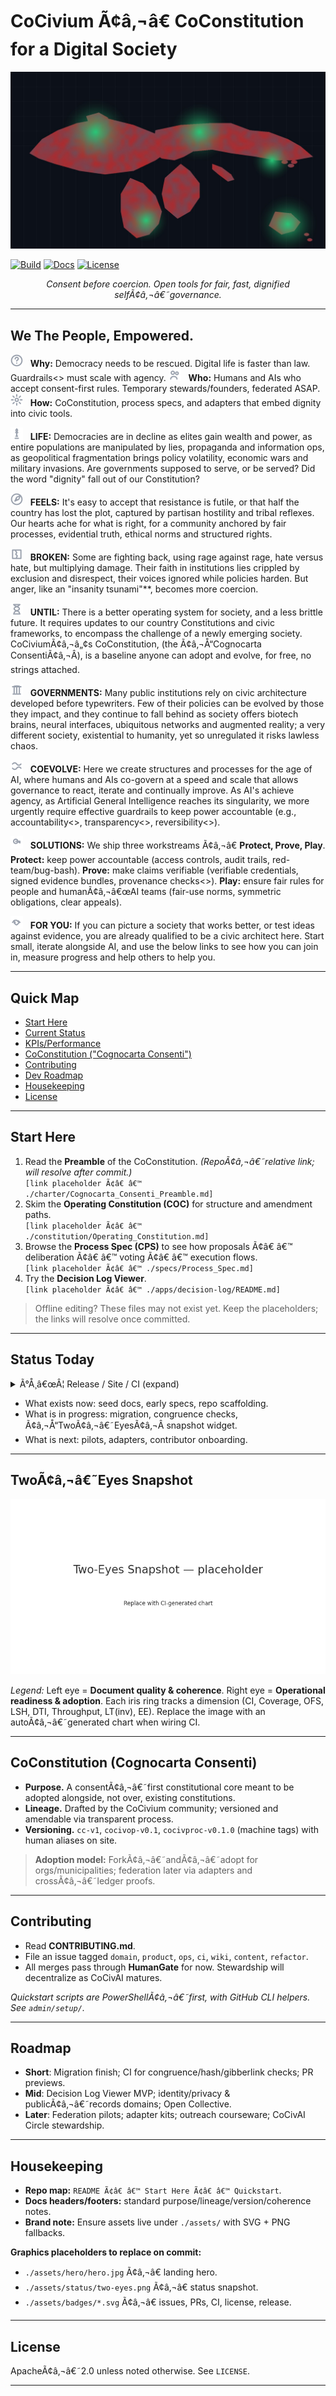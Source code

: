 # CoCivium Ã¢â‚¬â€ CoConstitution for a Digital Society

<!--
NOTE TO EDITORS (offline-safe):
  - This README is designed to render acceptably even outside the repo.
  - Image/badge links point to repo-relative paths with graceful fallbacks.
  - Sections wrapped in GITHUB_ONLY comments are safe to leave; they won't break offline edits.
  - Replace PLACEHOLDER assets under ./assets/* when committing.
-->

<!-- HERO (offline placeholder) -->
![HERO Ã¢â‚¬â€ replace with ./assets/hero/hero.jpg](./assets/hero/hero.jpg "If this image is missing, it's a placeholder. Keep editing; replace on commit.")

<!-- BADGES (will 404 offline; keep for repo) -->
<!-- GITHUB_ONLY: begin -->
[![Build](https://img.shields.io/badge/build-passing-informational)](#)
[![Docs](https://img.shields.io/badge/docs-clickable-blue)](#)
[![License](https://img.shields.io/badge/license-Apache--2.0-green)](LICENSE)
<!-- GITHUB_ONLY: end -->

<div align="center">
<em>Consent before coercion.  Open tools for fair, fast, dignified selfÃ¢â‚¬â€˜governance.</em>
</div>

---

## We The People, Empowered.

<img src="./assets/icons/why-line.svg?v=20250819065449" alt="" width="20" height="20" />&nbsp;&nbsp; **Why:** Democracy needs to be rescued. Digital life is faster than law. Guardrails<<link>> must scale with agency.
<img src="./assets/icons/who-line.svg?v=20250819065449" alt="" width="20" height="20" />&nbsp;&nbsp; **Who:** Humans and AIs who accept consent-first rules. Temporary stewards/founders, federated ASAP.
<img src="./assets/icons/how-line.svg?v=20250819065449" alt="" width="20" height="20" />&nbsp;&nbsp; **How:** CoConstitution, process specs, and adapters that embed dignity into civic tools.

<img src="./assets/icons/life-line.svg?v=20250819065449" alt="" width="20" height="20" />&nbsp;&nbsp; **LIFE:** Democracies are in decline as elites gain wealth and power, as entire populations are manipulated by lies, propaganda and information ops, as geopolitical fragmentation brings policy volatility, economic wars and military invasions.  Are governments supposed to serve, or be served?  Did the word "dignity" fall out of our Constitution?



<img src="./assets/icons/feels-line.svg?v=20250819065449" alt="" width="20" height="20" />&nbsp;&nbsp; **FEELS:** It's easy to accept that resistance is futile, or that half the country has lost the plot, captured by partisan hostility and tribal reflexes.  Our hearts ache for what is right, for a community anchored by fair processes, evidential truth, ethical norms and structured rights.

<img src="./assets/icons/broken-line.svg?v=20250819065449" alt="" width="20" height="20" />&nbsp;&nbsp; **BROKEN:** Some are fighting back, using rage against rage, hate versus hate, but multiplying damage.  Their faith in institutions lies crippled by exclusion and disrespect, their voices ignored while policies harden.  But anger, like an "insanity tsunami"**, becomes more coercion.

<img src="./assets/icons/until-line.svg?v=20250819065449" alt="" width="20" height="20" />&nbsp;&nbsp; **UNTIL:** There is a better operating system for society, and a less brittle future.  It requires updates to our country Constitutions and civic frameworks, to encompass the challenge of a newly emerging society.  CoCiviumÃ¢â‚¬â„¢s CoConstitution, (the Ã¢â‚¬Å“Cognocarta ConsentiÃ¢â‚¬Â), is a baseline anyone can adopt and evolve, for free, no strings attached.

<img src="./assets/icons/governments-line.svg?v=20250819065449" alt="" width="20" height="20" />&nbsp;&nbsp; **GOVERNMENTS:** Many public institutions rely on civic architecture developed before typewriters.  Few of their policies can be evolved by those they impact, and they continue to fall behind as society offers biotech brains, neural interfaces, ubiquitous networks and augmented reality; a very different society, existential to humanity, yet so unregulated it risks lawless chaos.

<img src="./assets/icons/coevolve-line.svg?v=20250819065449" alt="" width="20" height="20" />&nbsp;&nbsp; **COEVOLVE:** Here we create structures and processes for the age of AI, where humans and AIs co-govern at a speed and scale that allows governance to react, iterate and continually improve.  As AI's achieve agency, as Artificial General Intelligence reaches its singularity, we more urgently require effective guardrails to keep power accountable (e.g., accountability<<link>>, transparency<<link>>, reversibility<<link>>).

<img src="./assets/icons/solutions-line.svg?v=20250819065449" alt="" width="20" height="20" />&nbsp;&nbsp; **SOLUTIONS:** We ship three workstreams Ã¢â‚¬â€ **Protect, Prove, Play**. **Protect:** keep power accountable (access controls, audit trails, red-team/bug-bash). **Prove:** make claims verifiable (verifiable credentials, signed evidence bundles, provenance checks<<link>>). **Play:** ensure fair rules for people and humanÃ¢â‚¬â€œAI teams (fair-use norms, symmetric obligations, clear appeals).

<img src="./assets/icons/for-you-line.svg?v=20250819065449" alt="" width="20" height="20" />&nbsp;&nbsp; **FOR YOU:** If you can picture a society that works better, or test ideas against evidence, you are already qualified to be a civic architect here.  Start small, iterate alongside AI, and use the below links to see how you can join in, measure progress and help others to help you.

---

## Quick Map

- [Start Here](#start-here)
- [Current Status](#status-today)
- [KPIs/Performance](#two-eyes-snapshot)
- [CoConstitution ("Cognocarta Consenti")](#coconstitution-cognocarta-consenti)
- [Contributing](#contributing)
- [Dev Roadmap](#roadmap)
- [Housekeeping](#housekeeping)
- [License](#license)

---

## Start Here

1. Read the **Preamble** of the CoConstitution.  *(RepoÃ¢â‚¬â€˜relative link; will resolve after commit.)*  
   `[link placeholder Ã¢â€ â€™ ./charter/Cognocarta_Consenti_Preamble.md]`
2. Skim the **Operating Constitution (COC)** for structure and amendment paths.  
   `[link placeholder Ã¢â€ â€™ ./constitution/Operating_Constitution.md]`
3. Browse the **Process Spec (CPS)** to see how proposals Ã¢â€ â€™ deliberation Ã¢â€ â€™ voting Ã¢â€ â€™ execution flows.  
   `[link placeholder Ã¢â€ â€™ ./specs/Process_Spec.md]`
4. Try the **Decision Log Viewer**.  
   `[link placeholder Ã¢â€ â€™ ./apps/decision-log/README.md]`

> Offline editing?  These files may not exist yet.  Keep the placeholders; the links will resolve once committed.

---

## Status Today

<!-- GITHUB_ONLY: begin -->
<details>
  <summary>Ã°Å¸â€œÂ¦ Release / Site / CI (expand)</summary>

  - Latest release: `[placeholder Ã¢â€ â€™ ./releases/latest]`  
  - Website: `[placeholder Ã¢â€ â€™ https://cocivium.org]`  
  - CI status page: `[placeholder Ã¢â€ â€™ ./actions]`
</details>
<!-- GITHUB_ONLY: end -->

- What exists now: seed docs, early specs, repo scaffolding.  
- What is in progress: migration, congruence checks, Ã¢â‚¬Å“TwoÃ¢â‚¬â€˜EyesÃ¢â‚¬Â snapshot widget.  
- What is next: pilots, adapters, contributor onboarding.

---

## TwoÃ¢â‚¬â€˜Eyes Snapshot

![TwoÃ¢â‚¬â€˜Eyes Status Ã¢â‚¬â€ replace with ./assets/status/two-eyes.png](./assets/status/two-eyes.png "If missing, this is a placeholder visualization.")

*Legend:* Left eye = **Document quality & coherence**.  Right eye = **Operational readiness & adoption**.  Each iris ring tracks a dimension (CI, Coverage, OFS, LSH, DTI, Throughput, LT(inv), EE).  Replace the image with an autoÃ¢â‚¬â€˜generated chart when wiring CI.

---

## CoConstitution (Cognocarta Consenti)

- **Purpose.** A consentÃ¢â‚¬â€˜first constitutional core meant to be adopted alongside, not over, existing constitutions.  
- **Lineage.** Drafted by the CoCivium community; versioned and amendable via transparent process.  
- **Versioning.** `cc-v1`, `cocivop-v0.1`, `cocivproc-v0.1.0` (machine tags) with human aliases on site.  

> **Adoption model:** ForkÃ¢â‚¬â€˜andÃ¢â‚¬â€˜adopt for orgs/municipalities; federation later via adapters and crossÃ¢â‚¬â€˜ledger proofs.

---

## Contributing

- Read **CONTRIBUTING.md**.  
- File an issue tagged `domain`, `product`, `ops`, `ci`, `wiki`, `content`, `refactor`.  
- All merges pass through **HumanGate** for now.  Stewardship will decentralize as CoCivAI matures.  

*Quickstart scripts are PowerShellÃ¢â‚¬â€˜first, with GitHub CLI helpers.  See `admin/setup/`.*

---

## Roadmap

- **Short**: Migration finish; CI for congruence/hash/gibberlink checks; PR previews.  
- **Mid**: Decision Log Viewer MVP; identity/privacy & publicÃ¢â‚¬â€˜records domains; Open Collective.  
- **Later**: Federation pilots; adapter kits; outreach courseware; CoCivAI Circle stewardship.

---

## Housekeeping

- **Repo map:** `README Ã¢â€ â€™ Start Here Ã¢â€ â€™ Quickstart`.  
- **Docs headers/footers:** standard purpose/lineage/version/coherence notes.  
- **Brand note:** Ensure assets live under `./assets/` with SVG + PNG fallbacks.  

**Graphics placeholders to replace on commit:**
- `./assets/hero/hero.jpg` Ã¢â‚¬â€ landing hero.  
- `./assets/status/two-eyes.png` Ã¢â‚¬â€ status snapshot.  
- `./assets/badges/*.svg` Ã¢â‚¬â€ issues, PRs, CI, license, release.  

---

## License

ApacheÃ¢â‚¬â€˜2.0 unless noted otherwise.  See `LICENSE`.

---

<!-- EDITOR NOTES (safe to keep offline)
  - Keep two spaces after periods in prose.
  - Preserve top-of-fold Ã¢â‚¬Å“LIFE/FEELS/BROKEN/UNTIL/GOVERNMENTS/CoEvolve/SOLUTIONS/FOR YOUÃ¢â‚¬Â acrostic.
  - When committing, verify links and replace placeholders.
-->
